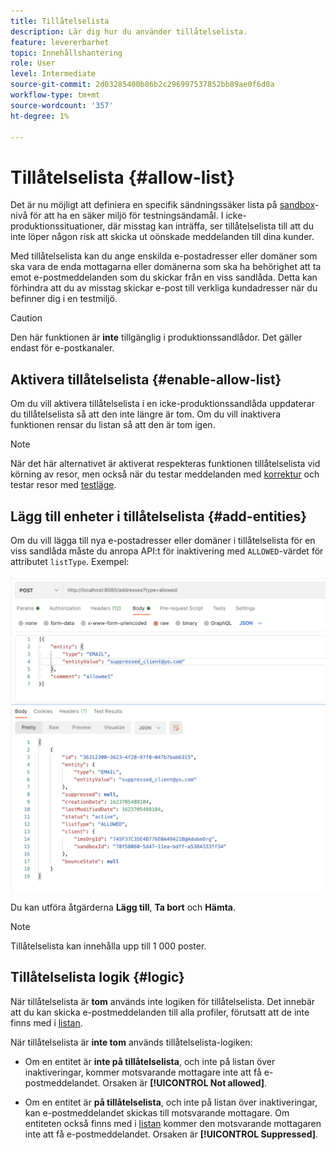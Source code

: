 ```yaml
---
title: Tillåtelselista
description: Lär dig hur du använder tillåtelselista.
feature: levererbarhet
topic: Innehållshantering
role: User
level: Intermediate
source-git-commit: 2d03285400b86b2c296997537852bb89ae0f6d0a
workflow-type: tm+mt
source-wordcount: '357'
ht-degree: 1%

---
```


# Tillåtelselista {#allow-list}

Det är nu möjligt att definiera en specifik sändningssäker lista på [sandbox](administration/sandboxes.md)-nivå för att ha en säker miljö för testningsändamål. I icke-produktionssituationer, där misstag kan inträffa, ser tillåtelselista till att du inte löper någon risk att skicka ut oönskade meddelanden till dina kunder.

Med tillåtelselista kan du ange enskilda e-postadresser eller domäner som ska vara de enda mottagarna eller domänerna som ska ha behörighet att ta emot e-postmeddelanden som du skickar från en viss sandlåda. Detta kan förhindra att du av misstag skickar e-post till verkliga kundadresser när du befinner dig i en testmiljö.


>[!CAUTION]
>
>Den här funktionen är **inte** tillgänglig i produktionssandlådor. Det gäller endast för e-postkanaler.


## Aktivera tillåtelselista {#enable-allow-list}

Om du vill aktivera tillåtelselista i en icke-produktionssandlåda uppdaterar du tillåtelselista så att den inte längre är tom. Om du vill inaktivera funktionen rensar du listan så att den är tom igen.

<!--
you need to make an Adobe API call.

* Using this API, you can also disable the feature at any time.

* You can update the allowed list before or after enabling the feature.

* The allowed list logic applies when the feature is enabled and if the allowed list is not empty. Learn more in [this section](#logic).

-->
>[!NOTE]
>
>När det här alternativet är aktiverat respekteras funktionen tillåtelselista vid körning av resor, men också när du testar meddelanden med [korrektur](preview.md#send-proofs) och testar resor med [testläge](building-journeys/testing-the-journey.md).

## Lägg till enheter i tillåtelselista {#add-entities}

Om du vill lägga till nya e-postadresser eller domäner i tillåtelselista för en viss sandlåda måste du anropa API:t för inaktivering med `ALLOWED`-värdet för attributet `listType`. Exempel:

![](assets/allow-list-api.png)

Du kan utföra åtgärderna **Lägg till**, **Ta bort** och **Hämta**.

>[!NOTE]
>
>Tillåtelselista kan innehålla upp till 1 000 poster.

<!--
Learn more on making Adobe API calls in the [Experience Platform documentation](https://experienceleague.adobe.com/docs/experience-platform/landing/platform-apis/api-guide.html?lang=en).
-->


## Tillåtelselista logik {#logic}

<!-- When the allowed list is [enabled](#enable-allow-list) at the sandbox level using the API call above, the following applies.-->

När tillåtelselista är **tom** används inte logiken för tillåtelselista. Det innebär att du kan skicka e-postmeddelanden till alla profiler, förutsatt att de inte finns med i [listan](suppression-list.md).

När tillåtelselista är **inte tom** används tillåtelselista-logiken:

* Om en entitet är **inte på tillåtelselista**, och inte på listan över inaktiveringar, kommer motsvarande mottagare inte att få e-postmeddelandet. Orsaken är **[!UICONTROL Not allowed]**.

* Om en entitet är **på tillåtelselista**, och inte på listan över inaktiveringar, kan e-postmeddelandet skickas till motsvarande mottagare. Om entiteten också finns med i [listan](suppression-list.md) kommer den motsvarande mottagaren inte att få e-postmeddelandet. Orsaken är **[!UICONTROL Suppressed]**.




